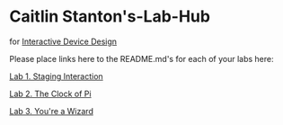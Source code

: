 # Caitlin Stanton's-Lab-Hub

for [Interactive Device Design](https://github.com/FAR-Lab/Developing-and-Designing-Interactive-Devices/)

Please place links here to the README.md's for each of your labs here:

[Lab 1. Staging Interaction](https://github.com/caitlinstanton/Interactive-Lab-Hub/tree/Spring2021/Lab%201)

[Lab 2. The Clock of Pi](https://github.com/caitlinstanton/Interactive-Lab-Hub/tree/Spring2021/Lab%202)

[Lab 3. You're a Wizard](Lab%203/)
